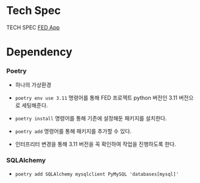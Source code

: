 # Tech Spec

TECH SPEC [FED App](https://south-sunshine-1a6.notion.site/FED-7e9dbb96be18422ab8becf127a5fa367?pvs=4)

# Dependency
### Poetry 

- 하나의 가상환경
- `poetry env use 3.11` 명령어를 통해 FED 프로젝트 python 버전인 3.11 버전으로 세팅해준다.
- `poetry install` 명령어를 통해 기존에 설정해둔 패키지를 설치한다.
- `poetry add` 명령어를 통해 패키지를 추가할 수 있다.

- 인터프리터 변경을 통해 3.11 버전을 꼭 확인하여 작업을 진행하도록 한다.

### SQLAlchemy
- `poetry add SQLAlchemy mysqlclient PyMySQL 'databases[mysql]'`
